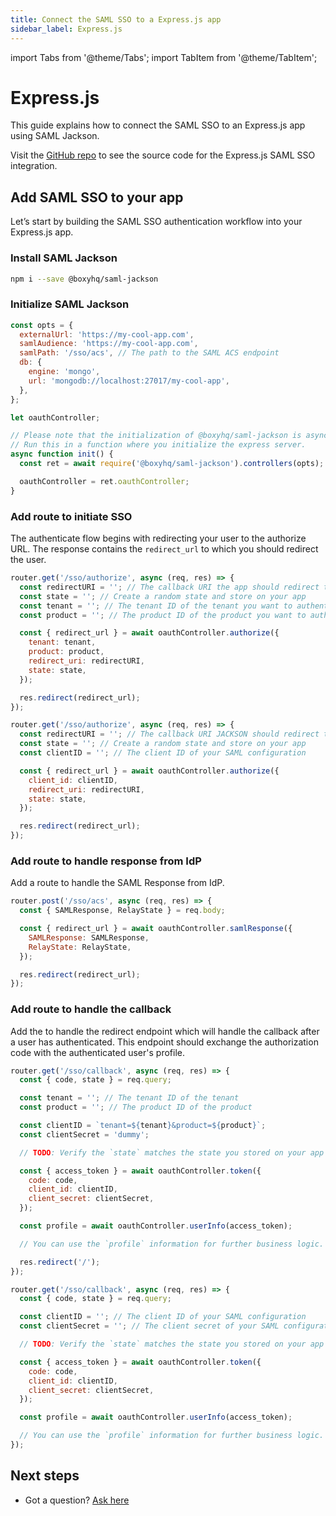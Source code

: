 ```yaml
---
title: Connect the SAML SSO to a Express.js app
sidebar_label: Express.js
---
```


import Tabs from '@theme/Tabs';
import TabItem from '@theme/TabItem';

# Express.js

This guide explains how to connect the SAML SSO to an Express.js app using SAML Jackson.

Visit the [GitHub repo](https://github.com/boxyhq/express-jackson-demo) to see the source code for the Express.js SAML SSO integration.

## Add SAML SSO to your app

Let’s start by building the SAML SSO authentication workflow into your Express.js app.

### Install SAML Jackson

```bash
npm i --save @boxyhq/saml-jackson
```

### Initialize SAML Jackson

```javascript
const opts = {
  externalUrl: 'https://my-cool-app.com',
  samlAudience: 'https://my-cool-app.com',
  samlPath: '/sso/acs', // The path to the SAML ACS endpoint
  db: {
    engine: 'mongo',
    url: 'mongodb://localhost:27017/my-cool-app',
  },
};

let oauthController;

// Please note that the initialization of @boxyhq/saml-jackson is async, you cannot run it at the top level
// Run this in a function where you initialize the express server.
async function init() {
  const ret = await require('@boxyhq/saml-jackson').controllers(opts);

  oauthController = ret.oauthController;
}
```

### Add route to initiate SSO

The authenticate flow begins with redirecting your user to the authorize URL. The response contains the `redirect_url` to which you should redirect the user.

<Tabs>
<TabItem value="01" label="With Tenant and Product" default>

```javascript
router.get('/sso/authorize', async (req, res) => {
  const redirectURI = ''; // The callback URI the app should redirect to after the authentication
  const state = ''; // Create a random state and store on your app
  const tenant = ''; // The tenant ID of the tenant you want to authenticate against
  const product = ''; // The product ID of the product you want to authenticate against

  const { redirect_url } = await oauthController.authorize({
    tenant: tenant,
    product: product,
    redirect_uri: redirectURI,
    state: state,
  });

  res.redirect(redirect_url);
});
```

</TabItem>

<TabItem value="02" label="With Client ID">

```javascript
router.get('/sso/authorize', async (req, res) => {
  const redirectURI = ''; // The callback URI JACKSON should redirect to after the authentication
  const state = ''; // Create a random state and store on your app
  const clientID = ''; // The client ID of your SAML configuration

  const { redirect_url } = await oauthController.authorize({
    client_id: clientID,
    redirect_uri: redirectURI,
    state: state,
  });

  res.redirect(redirect_url);
});
```

</TabItem>
</Tabs>

### Add route to handle response from IdP

Add a route to handle the SAML Response from IdP.

```javascript
router.post('/sso/acs', async (req, res) => {
  const { SAMLResponse, RelayState } = req.body;

  const { redirect_url } = await oauthController.samlResponse({
    SAMLResponse: SAMLResponse,
    RelayState: RelayState,
  });

  res.redirect(redirect_url);
});
```

### Add route to handle the callback

Add the to handle the redirect endpoint which will handle the callback after a user has authenticated. This endpoint should exchange the authorization code with the authenticated user's profile.

<Tabs>
<TabItem value="01" label="With Tenant and Product" default>

```javascript
router.get('/sso/callback', async (req, res) => {
  const { code, state } = req.query;

  const tenant = ''; // The tenant ID of the tenant
  const product = ''; // The product ID of the product

  const clientID = `tenant=${tenant}&product=${product}`;
  const clientSecret = 'dummy';

  // TODO: Verify the `state` matches the state you stored on your app

  const { access_token } = await oauthController.token({
    code: code,
    client_id: clientID,
    client_secret: clientSecret,
  });

  const profile = await oauthController.userInfo(access_token);

  // You can use the `profile` information for further business logic.

  res.redirect('/');
});
```

</TabItem>

<TabItem value="02" label="With Client ID and Secret">

```javascript
router.get('/sso/callback', async (req, res) => {
  const { code, state } = req.query;

  const clientID = ''; // The client ID of your SAML configuration
  const clientSecret = ''; // The client secret of your SAML configuration

  // TODO: Verify the `state` matches the state you stored on your app

  const { access_token } = await oauthController.token({
    code: code,
    client_id: clientID,
    client_secret: clientSecret,
  });

  const profile = await oauthController.userInfo(access_token);

  // You can use the `profile` information for further business logic.
});
```

</TabItem>

</Tabs>

## Next steps

- Got a question? [Ask here](https://discord.gg/uyb7pYt4Pa)
